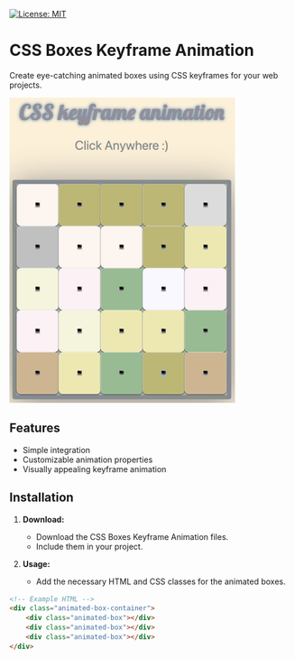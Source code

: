 [![License: MIT](https://img.shields.io/badge/License-MIT-yellow.svg)](https://opensource.org/licenses/MIT)

# CSS Boxes Keyframe Animation

Create eye-catching animated boxes using CSS keyframes for your web projects.

![Example](./images/Screenshot%202024-01-22%20at%2015.46.42.png)

## Features

- Simple integration
- Customizable animation properties
- Visually appealing keyframe animation

## Installation

1. **Download:**
   - Download the CSS Boxes Keyframe Animation files.
   - Include them in your project.

2. **Usage:**
   - Add the necessary HTML and CSS classes for the animated boxes.

```html
<!-- Example HTML -->
<div class="animated-box-container">
    <div class="animated-box"></div>
    <div class="animated-box"></div>
    <div class="animated-box"></div>
</div>
